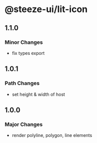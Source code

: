 # @steeze-ui/lit-icon

## 1.1.0

### Minor Changes

- fix types export

## 1.0.1

### Path Changes

- set height & width of host

## 1.0.0

### Major Changes

- render polyline, polygon, line elements
